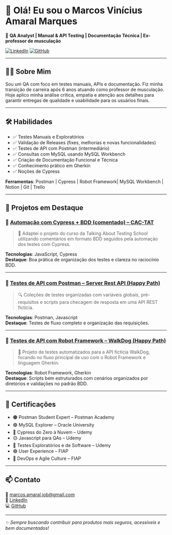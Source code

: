 # 👋 Olá! Eu sou o Marcos Vinícius Amaral Marques

🎯 **QA Analyst | Manual & API Testing | Documentação Técnica | Ex-professor de musculação**

[![LinkedIn](https://img.shields.io/badge/-LinkedIn-blue?logo=linkedin)](https://www.linkedin.com/in/marcosviniciusconnect)
[![GitHub](https://img.shields.io/badge/-GitHub-black?logo=github)](https://github.com/mvqe)

---

## 👨‍💻 Sobre Mim

Sou um QA com foco em testes manuais, APIs e documentação. Fiz minha transição de carreira após 6 anos atuando como professor de musculação. Hoje aplico minha análise crítica, empatia e atenção aos detalhes para garantir entregas de qualidade e usabilidade para os usuários finais.

---

## 🛠️ Habilidades

- ✅ Testes Manuais e Exploratórios
- ✅ Validação de Releases (fixes, melhorias e novas funcionalidades)
- ✅ Testes de API com Postman (intermediário)
- ✅ Consultas com MySQL usando MySQL Workbench
- ✅ Criação de Documentação Funcional e Técnica
- ✅ Conhecimento prático em Gherkin
- ✅ Noções de Cypress

**Ferramentas**: Postman | Cypress | Robot Framework| MySQL Workbench | Notion | Git | Trello

---

## 📂 Projetos em Destaque

### 🔹 [Automação com Cypress + BDD (comentado) – CAC-TAT](https://github.com/mvqe/CAC-TAT-cypress-tests)

> 🧪 Adaptei o projeto do curso da Talking About Testing School utilizando comentários em formato BDD seguidos pela automação dos testes com Cypress.

**Tecnologias**: JavaScript, Cypress  
**Destaque**: Boa prática de organização dos testes e clareza no raciocínio BDD.

---

### 🔹 [Testes de API com Postman – Server Rest API (Happy Path)](https://github.com/mvqe/server-rest-api-happy-path-postman-tests)

> 🔍 Coleções de testes organizadas com variáveis globais, pré-requisitos e scripts para checagem de resposta em uma API REST fictícia.

**Tecnologias**: Postman, Javascript  
**Destaque**: Testes de fluxo completo e organização das requisições.

---

### 🔹 [Testes de API com Robot Framework – WalkDog (Happy Path)](https://github.com/mvqe/walkdog-rf-happy-path-tests)

> 🤖 Projeto de testes automatizados para a API fictícia WalkDog, focando no fluxo principal de uso com o Robot Framework e linguagem Gherkin.

**Tecnologias**: Robot Framework, Gherkin  
**Destaque**: Scripts bem estruturados com cenários organizados por diretórios e validações no padrão BDD.

---

## 🧾 Certificações

- 🟠 Postman Student Expert – Postman Academy  
- 🟣 MySQL Explorer – Oracle University  
- 🔵 Cypress do Zero à Nuvem – Udemy  
- 🟡 Javascript para QAs – Udemy  
- 🔵 Testes Exploratórios e de Software – Udemy  
- 🟢 User Experience – FIAP  
- 🔴 DevOps e Agile Culture – FIAP  

---

## 📫 Contato

📧 marcos.amaral.job@gmail.com  
🔗 [LinkedIn](https://www.linkedin.com/in/marcosviniciusconnect)  
💻 [GitHub](https://github.com/mvqe)

---

_✨ Sempre buscando contribuir para produtos mais seguros, acessíveis e bem documentados!_
